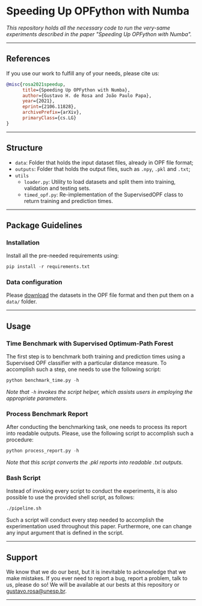 # Speeding Up OPFython with Numba

*This repository holds all the necessary code to run the very-same experiments described in the paper "Speeding Up OPFython with Numba".*

---

## References

If you use our work to fulfill any of your needs, please cite us:

```bibtex
@misc{rosa2021speedup,
      title={Speeding Up OPFython with Numba}, 
      author={Gustavo H. de Rosa and João Paulo Papa},
      year={2021},
      eprint={2106.11828},
      archivePrefix={arXiv},
      primaryClass={cs.LG}
}
```

---

## Structure

 * `data`: Folder that holds the input dataset files, already in OPF file format;
 * `outputs`: Folder that holds the output files, such as `.npy`, `.pkl` and `.txt`;
 * `utils`
   * `loader.py`: Utility to load datasets and split them into training, validation and testing sets.
   * `timed_opf.py`: Re-implementation of the SupervisedOPF class to return training and prediction times.
   
---

## Package Guidelines

### Installation

Install all the pre-needed requirements using:

```Python
pip install -r requirements.txt
```

### Data configuration

Please [download](https://www.recogna.tech/files/opf_speedup/data.tar.gz) the datasets in the OPF file format and then put them on a `data/` folder.

---

## Usage

### Time Benchmark with Supervised Optimum-Path Forest

The first step is to benchmark both training and prediction times using a Supervised OPF classifier with a particular distance measure. To accomplish such a step, one needs to use the following script:

```Python
python benchmark_time.py -h
```

*Note that `-h` invokes the script helper, which assists users in employing the appropriate parameters.*

### Process Benchmark Report

After conducting the benchmarking task, one needs to process its report into readable outputs. Please, use the following script to accomplish such a procedure:

```Python
python process_report.py -h
```

*Note that this script converts the .pkl reports into readable .txt outputs.*

### Bash Script

Instead of invoking every script to conduct the experiments, it is also possible to use the provided shell script, as follows:

```Bash
./pipeline.sh
```

Such a script will conduct every step needed to accomplish the experimentation used throughout this paper. Furthermore, one can change any input argument that is defined in the script.

---

## Support

We know that we do our best, but it is inevitable to acknowledge that we make mistakes. If you ever need to report a bug, report a problem, talk to us, please do so! We will be available at our bests at this repository or gustavo.rosa@unesp.br.

---
